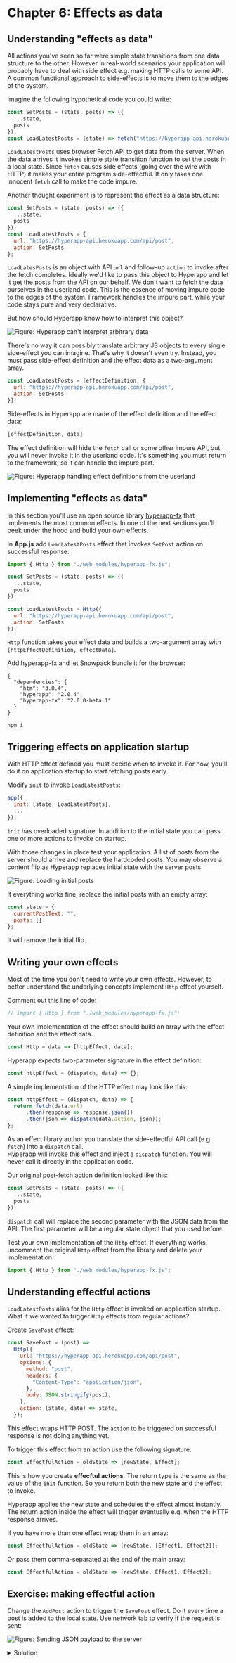 # Chapter 6: Effects as data

## Understanding "effects as data"

All actions you've seen so far were simple state transitions from one data structure to the other. 
However in real-world scenarios your application will probably have to deal with side effect e.g. making HTTP calls to some API. 
A common functional approach to side-effects is to move them to the edges of the system. 

Imagine the following hypothetical code you could write:
```js
const SetPosts = (state, posts) => ({
  ...state,
  posts
});
const LoadLatestPosts = (state) => fetch("https://hyperapp-api.herokuapp.com/api/post").then(SetPosts);
```
`LoadLatestPosts` uses browser Fetch API to get data from the server. 
When the data arrives it invokes simple state transition function to set the posts in a local state. 
Since `fetch` causes side effects (going over the wire with HTTP) it makes your entire program side-effectful. 
It only takes one innocent `fetch` call to make the code impure.

Another thought experiment is to represent the effect as a data structure:
```js
const SetPosts = (state, posts) => ({
  ...state,
  posts
});
const LoadLatestPosts = {
  url: "https://hyperapp-api.herokuapp.com/api/post",
  action: SetPosts
};
```
`LoadLatesPosts` is an object with API `url` and follow-up `action` to invoke after the fetch completes. 
Ideally we'd like to pass this object to Hyperapp and let it get the posts from the API on our behalf. 
We don't want to fetch the data ourselves in the userland code. 
This is the essence of moving impure code to the edges of the system. Framework handles the impure part, while your code stays pure and very declarative. 

But how should Hyperapp know how to interpret this object? 

![Figure: Hyperapp can't interpret arbitrary data](images/arbitrary-effect.jpg)

There's no way it can possibly translate arbitrary JS objects to every single side-effect you can imagine. 
That's why it doesn't even try. Instead, you must pass side-effect definition and the effect data as a two-argument array.

```js
const LoadLatestPosts = [effectDefinition, {
  url: "https://hyperapp-api.herokuapp.com/api/post",
  action: SetPosts
}];
```

Side-effects in Hyperapp are made of the effect definition and the effect data:
```js
[effectDefinition, data]
```

The effect definition will hide the `fetch` call or some other impure API, but you will never invoke it in the userland code.
It's something you must return to the framework, so it can handle the impure part.

![Figure: Hyperapp handling effect definitions from the userland](images/effect-definition.jpg)

## Implementing "effects as data"

In this section you'll use an open source library [hyperapp-fx](https://github.com/okwolf/hyperapp-fx) that implements the most common effects. 
In one of the next sections you'll peek under the hood and build your own effects.

In **App.js** add `LoadLatestPosts` effect that invokes `SetPost` action on successful response:
```js
import { Http } from "./web_modules/hyperapp-fx.js";

const SetPosts = (state, posts) => ({
  ...state,
  posts
});

const LoadLatestPosts = Http({
  url: "https://hyperapp-api.herokuapp.com/api/post",
  action: SetPosts
});
```
`Http` function takes your effect data and builds a two-argument array with `[httpEffectDefinition, effectData]`.

Add hyperapp-fx and let Snowpack bundle it for the browser:
```
{
  "dependencies": {
    "htm": "3.0.4",
    "hyperapp": "2.0.4",
    "hyperapp-fx": "2.0.0-beta.1"
  }
}
```

```npm i```

## Triggering effects on application startup

With HTTP effect defined you must decide when to invoke it. For now, you'll do it on application startup to start fetching posts early.

Modify `init` to invoke `LoadLatestPosts`:
```js
app({
  init: [state, LoadLatestPosts],
  ...  
});
```
`init` has overloaded signature. In addition to the initial state you can pass one or more actions to invoke on startup.

With those changes in place test your application. A list of posts from the server should arrive and replace the hardcoded posts. 
You may observe a content flip as Hyperapp replaces initial state with the server posts.

![Figure: Loading initial posts](images/initial-posts.png)

If everything works fine, replace the initial posts with an empty array:
```js
const state = {
  currentPostText: "",
  posts: []
};
```
It will remove the initial flip.

## Writing your own effects

Most of the time you don't need to write your own effects. However, to better understand the underlying concepts implement
`Http` effect yourself.

Comment out this line of code:
```js
// import { Http } from "./web_modules/hyperapp-fx.js";
```

Your own implementation of the effect should build an array with the effect definition and the effect data.
```js
const Http = data => [httpEffect, data];
```
Hyperapp expects two-parameter signature in the effect definition:
```js
const httpEffect = (dispatch, data) => {};
```

A simple implementation of the HTTP effect may look like this:
```js
const httpEffect = (dispatch, data) => {
  return fetch(data.url)
      .then(response => response.json())
      .then(json => dispatch(data.action, json));
};
```
As an effect library author you translate the side-effectful API call (e.g. `fetch`) into a `dispatch` call.  
Hyperapp will invoke this effect and inject a `dispatch` function. You will never call it directly in the application code.

Our original post-fetch action definition looked like this:
```js
const SetPosts = (state, posts) => ({
  ...state,
  posts
});
```
`dispatch` call will replace the second parameter with the JSON data from the API. 
The first parameter will be a regular state object that you used before.

Test your own implementation of the `Http` effect. 
If everything works, uncomment the original `Http` effect from the library and delete your implementation.

```js
import { Http } from "./web_modules/hyperapp-fx.js";
```

## Understanding effectful actions

`LoadLatestPosts` alias for the `Http` effect is invoked on application startup. What if we wanted to trigger `Http` effects from regular actions?

Create `SavePost` effect:
```js
const SavePost = (post) =>
  Http({
    url: "https://hyperapp-api.herokuapp.com/api/post",
    options: {
      method: "post",
      headers: {
        "Content-Type": "application/json",
      },
      body: JSON.stringify(post),
    },
    action: (state, data) => state,
  });
```
This effect wraps HTTP POST. The `action` to be triggered on successful response is not doing anything yet.

To trigger this effect from an action use the following signature: 
```js
const EffectfulAction = oldState => [newState, Effect];
```
This is how you create **effecftul actions**. The return type is the same as the value of the `init` function.
So you return both the new state and the effect to invoke.

Hyperapp applies the new state and schedules the effect almost instantly. 
The return action inside the effect will trigger eventually e.g. when the HTTP response arrives.

If you have more than one effect wrap them in an array:
```js
const EffectfulAction = oldState => [newState, [Effect1, Effect2]];
```
Or pass them comma-separated at the end of the main array:
```js
const EffectfulAction = oldState => [newState, Effect1, Effect2];
```

## Exercise: making effectful action

Change the `AddPost` action to trigger the `SavePost` effect.  Do it every time a post is added to the local state.
Use network tab to verify if the request is sent:

![Figure: Sending JSON payload to the server](images/sending.png)

<details>
    <summary id="making_effectful_action">Solution</summary>

```js
const AddPost = state => {
  if (state.currentPostText.trim()) {
    const newPost = { username: "anonymous", body: state.currentPostText };
    const newState = { ...state, currentPostText: "", posts: [newPost, ...state.posts] };
    return [newState, SavePost(newPost)];
  } else {
    return state;
  }
};
```

</details>